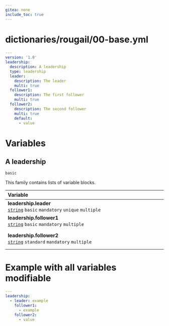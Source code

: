 ```yaml
---
gitea: none
include_toc: true
---
```

# dictionaries/rougail/00-base.yml

```yaml
---
version: '1.0'
leadership:
  description: A leadership
  type: leadership
  leader:
    description: The leader
    multi: true
  follower1:
    description: The first follower
    multi: true
  follower2:
    description: The second follower
    multi: true
    default:
      - value
```
# Variables

## A leadership

`basic`


This family contains lists of variable blocks.

| Variable&nbsp;&nbsp;&nbsp;&nbsp;&nbsp;&nbsp;&nbsp;&nbsp;&nbsp;&nbsp;&nbsp;&nbsp;&nbsp;&nbsp;&nbsp;&nbsp;&nbsp;&nbsp;&nbsp;&nbsp;&nbsp;&nbsp;&nbsp;&nbsp;&nbsp;&nbsp;&nbsp;&nbsp;&nbsp;&nbsp;&nbsp;&nbsp;&nbsp;&nbsp;&nbsp;&nbsp;&nbsp;&nbsp;&nbsp;&nbsp;&nbsp;&nbsp;&nbsp;&nbsp;&nbsp;&nbsp;&nbsp;&nbsp;&nbsp;&nbsp;&nbsp;&nbsp;&nbsp;&nbsp;&nbsp;&nbsp;&nbsp;&nbsp;&nbsp;&nbsp;&nbsp;&nbsp;&nbsp;&nbsp;&nbsp;&nbsp;&nbsp;&nbsp;&nbsp;&nbsp;&nbsp;&nbsp;&nbsp;&nbsp;&nbsp;&nbsp;&nbsp;&nbsp;&nbsp;&nbsp;&nbsp;&nbsp;&nbsp;&nbsp;&nbsp;&nbsp;&nbsp;&nbsp;&nbsp;&nbsp;&nbsp;&nbsp;&nbsp;&nbsp;&nbsp;&nbsp;&nbsp;&nbsp;&nbsp;&nbsp;&nbsp;&nbsp;&nbsp;&nbsp;&nbsp;&nbsp;&nbsp;&nbsp;&nbsp;   | Description&nbsp;&nbsp;&nbsp;&nbsp;&nbsp;&nbsp;&nbsp;&nbsp;&nbsp;&nbsp;&nbsp;&nbsp;&nbsp;&nbsp;&nbsp;&nbsp;&nbsp;&nbsp;&nbsp;&nbsp;&nbsp;&nbsp;&nbsp;&nbsp;&nbsp;&nbsp;&nbsp;&nbsp;&nbsp;&nbsp;&nbsp;&nbsp;&nbsp;&nbsp;&nbsp;&nbsp;&nbsp;&nbsp;&nbsp;&nbsp;&nbsp;&nbsp;&nbsp;&nbsp;&nbsp;&nbsp;&nbsp;&nbsp;&nbsp;&nbsp;&nbsp;&nbsp;&nbsp;&nbsp;&nbsp;&nbsp;&nbsp;&nbsp;&nbsp;&nbsp;&nbsp;&nbsp;&nbsp;&nbsp;&nbsp;&nbsp;&nbsp;&nbsp;&nbsp;&nbsp;&nbsp;&nbsp;&nbsp;&nbsp;&nbsp;&nbsp;&nbsp;&nbsp;&nbsp;&nbsp;&nbsp;&nbsp;&nbsp;&nbsp;&nbsp;&nbsp;&nbsp;&nbsp;&nbsp;&nbsp;&nbsp;&nbsp;&nbsp;&nbsp;&nbsp;&nbsp;&nbsp;&nbsp;&nbsp;&nbsp;&nbsp;&nbsp;&nbsp;&nbsp;&nbsp;&nbsp;   |
|------------------------------------------------------------------------------------------------------------------------------------------------------------------------------------------------------------------------------------------------------------------------------------------------------------------------------------------------------------------------------------------------------------------------------------------------------------------------------------------------------------------------------------------------------------------------------------------------------------------------------------------------------------------------------------------|---------------------------------------------------------------------------------------------------------------------------------------------------------------------------------------------------------------------------------------------------------------------------------------------------------------------------------------------------------------------------------------------------------------------------------------------------------------------------------------------------------------------------------------------------------------------------------------------------------------------------------------------------------------------------|
| **leadership.leader**<br/>[`string`](https://rougail.readthedocs.io/en/latest/variable.html#variables-types) `basic` `mandatory` `unique` `multiple`                                                                                                                                                                                                                                                                                                                                                                                                                                                                                                                                     | The leader.                                                                                                                                                                                                                                                                                                                                                                                                                                                                                                                                                                                                                                                               |
| **leadership.follower1**<br/>[`string`](https://rougail.readthedocs.io/en/latest/variable.html#variables-types) `basic` `mandatory` `multiple`                                                                                                                                                                                                                                                                                                                                                                                                                                                                                                                                           | The first follower.                                                                                                                                                                                                                                                                                                                                                                                                                                                                                                                                                                                                                                                       |
| **leadership.follower2**<br/>[`string`](https://rougail.readthedocs.io/en/latest/variable.html#variables-types) `standard` `mandatory` `multiple`                                                                                                                                                                                                                                                                                                                                                                                                                                                                                                                                        | The second follower.<br/>**Default**: <br/>- value                                                                                                                                                                                                                                                                                                                                                                                                                                                                                                                                                                                                                        |


# Example with all variables modifiable

```yaml
---
leadership:
  - leader: example
    follower1:
      - example
    follower2:
      - value
```
